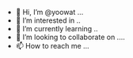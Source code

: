 - 👋 Hi, I’m @yoowat ...
- 👀 I’m interested in ..
- 🌱 I’m currently learning ..
- 💞️ I’m looking to collaborate on ....
- 📫 How to reach me ...

<!---
yoowat/yoowat is a ✨ special ✨ repository because its `README.md` (this file) appears on your GitHub profile.
You can click the Preview link to take a look at your changes.
--->

